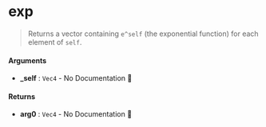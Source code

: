 # exp

>  Returns a vector containing `e^self` (the exponential function) for each element of
>  `self`.

#### Arguments

- **\_self** : `Vec4` \- No Documentation 🚧

#### Returns

- **arg0** : `Vec4` \- No Documentation 🚧